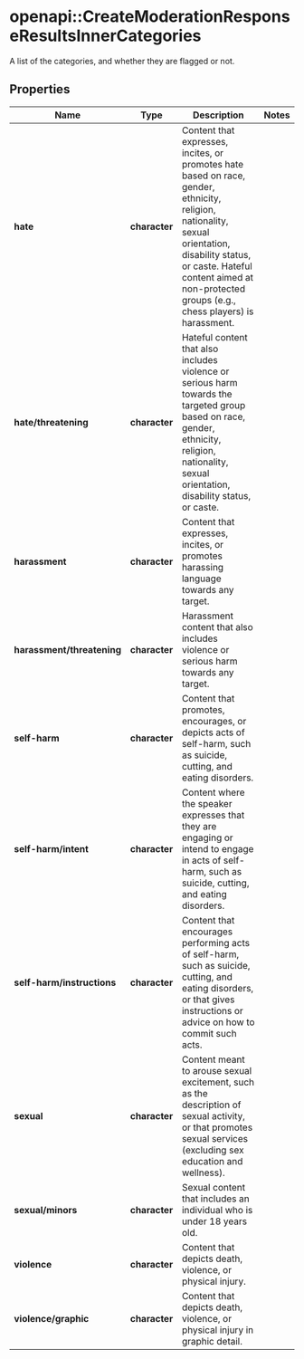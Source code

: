 # openapi::CreateModerationResponseResultsInnerCategories

A list of the categories, and whether they are flagged or not.

## Properties
Name | Type | Description | Notes
------------ | ------------- | ------------- | -------------
**hate** | **character** | Content that expresses, incites, or promotes hate based on race, gender, ethnicity, religion, nationality, sexual orientation, disability status, or caste. Hateful content aimed at non-protected groups (e.g., chess players) is harassment. | 
**hate/threatening** | **character** | Hateful content that also includes violence or serious harm towards the targeted group based on race, gender, ethnicity, religion, nationality, sexual orientation, disability status, or caste. | 
**harassment** | **character** | Content that expresses, incites, or promotes harassing language towards any target. | 
**harassment/threatening** | **character** | Harassment content that also includes violence or serious harm towards any target. | 
**self-harm** | **character** | Content that promotes, encourages, or depicts acts of self-harm, such as suicide, cutting, and eating disorders. | 
**self-harm/intent** | **character** | Content where the speaker expresses that they are engaging or intend to engage in acts of self-harm, such as suicide, cutting, and eating disorders. | 
**self-harm/instructions** | **character** | Content that encourages performing acts of self-harm, such as suicide, cutting, and eating disorders, or that gives instructions or advice on how to commit such acts. | 
**sexual** | **character** | Content meant to arouse sexual excitement, such as the description of sexual activity, or that promotes sexual services (excluding sex education and wellness). | 
**sexual/minors** | **character** | Sexual content that includes an individual who is under 18 years old. | 
**violence** | **character** | Content that depicts death, violence, or physical injury. | 
**violence/graphic** | **character** | Content that depicts death, violence, or physical injury in graphic detail. | 


